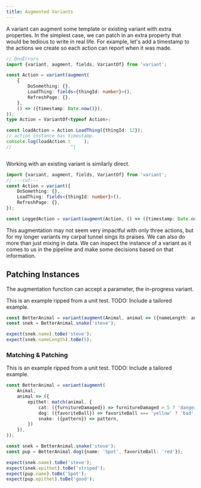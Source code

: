 ```yaml
---
title: Augmented Variants
---
```


A variant can augment some template or existing variant with extra properties. In the simplest case, we can patch in an extra property that would be tedious to write in real life. For example, let's add a timestamp to the actions we create so each action can report when it was made.

```ts twoslash
// @noErrors
import {variant, augment, fields, VariantOf} from 'variant';

const Action = variant(augment(
    {
        DoSomething: {},
        LoadThing: fields<{thingId: number}>(),
        RefreshPage: {},
    },
    () => ({timestamp: Date.now()}),
));
type Action = VariantOf<typeof Action>;

const loadAction = Action.LoadThing({thingId: 12});
// action instance has timestamp.
console.log(loadAction.t     );
//                      ^|



```
Working with an existing variant is similarly direct.

```ts twoslash {7}
import {variant, augment, fields, VariantOf} from 'variant';
// ---cut---
const Action = variant({
    DoSomething: {},
    LoadThing: fields<{thingId: number}>(),
    RefreshPage: {},
});

const LoggedAction = variant(augment(Action, () => ({timestamp: Date.now()})));
```

This augmentation may not seem very impactful with only three actions, but for my longer variants my carpal tunnel sings its praises. We can also do more than just mixing in data. We can inspect the instance of a variant as it comes to us in the pipeline and make some decisions based on that information. 

## Patching Instances

The augmentation function can accept a parameter, the in-progress variant.

This is an example ripped from a unit test. TODO: Include a tailored example.

```ts
const BetterAnimal = variant(augment(Animal, animal => ({nameLength: animal.name.length})));
const snek = BetterAnimal.snake('steve');

expect(snek.name).toBe('steve');
expect(snek.nameLength).toBe(5);
```

### Matching & Patching

This is an example ripped from a unit test. TODO: Include a tailored example.

```ts
const BetterAnimal = variant(augment(
    Animal,
    animal => ({
        epithet: match(animal, {
            cat: ({furnitureDamaged}) => furnitureDamaged > 5 ? 'dangerous' : 'safe',
            dog: ({favoriteBall}) => favoriteBall === 'yellow' ? 'bad' : 'good',
            snake: ({pattern}) => pattern,
        })
    }),
));

const snek = BetterAnimal.snake('steve');
const pup = BetterAnimal.dog({name: 'Spot', favoriteBall: 'red'});

expect(snek.name).toBe('steve');
expect(snek.epithet).toBe('striped');
expect(pup.name).toBe('Spot');
expect(pup.epithet).toBe('good');
```


